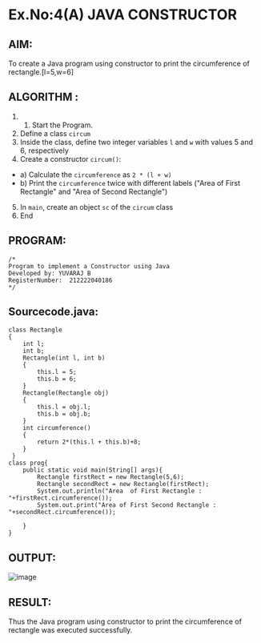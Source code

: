# Ex.No:4(A) JAVA CONSTRUCTOR

## AIM:

To create a Java program using constructor to print the circumference of rectangle.[l=5,w=6]

## ALGORITHM :

1.  1. Start the Program.
2.  Define a class `circum`
3.  Inside the class, define two integer variables `l` and `w` with values 5 and 6, respectively
4.  Create a constructor `circum()`:

- a) Calculate the `circumference` as `2 * (l + w)`
- b) Print the `circumference` twice with different labels ("Area of First Rectangle" and "Area of Second Rectangle")

5. In `main`, create an object `sc` of the `circum` class
6. End

## PROGRAM:

```
/*
Program to implement a Constructor using Java
Developed by: YUVARAJ B
RegisterNumber:  212222040186
*/
```

## Sourcecode.java:

```
class Rectangle
{
    int l;
    int b;
    Rectangle(int l, int b)
    {
        this.l = 5;
        this.b = 6;
    }
    Rectangle(Rectangle obj)
    {
        this.l = obj.l;
        this.b = obj.b;
    }
    int circumference()
    {
        return 2*(this.l + this.b)+8;
    }
 }
class prog{
    public static void main(String[] args){
        Rectangle firstRect = new Rectangle(5,6);
        Rectangle secondRect = new Rectangle(firstRect);
        System.out.println("Area  of First Rectangle : "+firstRect.circumference());
        System.out.print("Area of First Second Rectangle : "+secondRect.circumference());

    }
}

```

## OUTPUT:

![image](https://github.com/user-attachments/assets/eb21e576-3b9f-4a7a-b50a-fa4656dfb960)

## RESULT:

Thus the Java program using constructor to print the circumference of rectangle was executed successfully.
